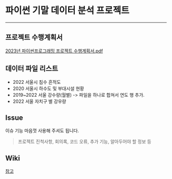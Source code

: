# 파이썬 기말 데이터 분석 프로젝트
---
## 프로젝트 수행계획서
[2023년 파이썬프로그래밍 프로젝트 수행계획서.pdf](https://github.com/wsw0922/PythonProject/files/11489254/2023.pdf)
## 데이터 파일 리스트
- 2022 서울시 침수 흔적도
- 2020 서울시 하수도 및 부대시설 현황
- 2019~2022 서울 강수량(월별) -> 파일을 하나로 합쳐서 연도 행 추가.
- 2022 서울 자치구 별 강우량
## Issue
이슈 기능 마음껏 사용해 주셔도 됩니다.
> 프로젝트 진척사항, 회의록, 코드 오류, 추가 기능, 알아두어야 할 정보 등
## Wiki
[참고](https://github.com/wsw0922/PythonProject/wiki/%EC%B0%B8%EA%B3%A0-%EC%9E%90%EB%A3%8C)
